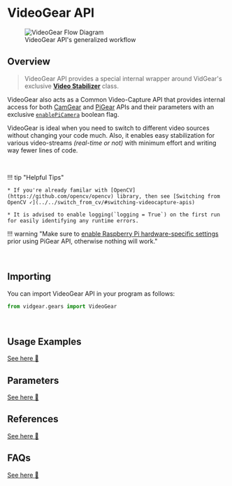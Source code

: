 <!--
===============================================
vidgear library source-code is deployed under the Apache 2.0 License:

Copyright (c) 2019-2020 Abhishek Thakur(@abhiTronix) <abhi.una12@gmail.com>

Licensed under the Apache License, Version 2.0 (the "License");
you may not use this file except in compliance with the License.
You may obtain a copy of the License at

   http://www.apache.org/licenses/LICENSE-2.0

Unless required by applicable law or agreed to in writing, software
distributed under the License is distributed on an "AS IS" BASIS,
WITHOUT WARRANTIES OR CONDITIONS OF ANY KIND, either express or implied.
See the License for the specific language governing permissions and
limitations under the License.
===============================================
-->

# VideoGear API 

<figure>
  <img src="../../../assets/images/videogear_workflow.png" alt="VideoGear Flow Diagram" loading="lazy" />
  <figcaption>VideoGear API's generalized workflow</figcaption>
</figure>

## Overview

> VideoGear API provides a special internal wrapper around VidGear's exclusive [**Video Stabilizer**](../../stabilizer/overview/) class. 

VideoGear also acts as a Common Video-Capture API that provides internal access for both [CamGear](../../camgear/overview/) and [PiGear](../../pigear/overview/) APIs and their parameters with an exclusive [`enablePiCamera`](../params/#enablepicamera) boolean flag.

VideoGear is ideal when you need to switch to different video sources without changing your code much. Also, it enables easy stabilization for various video-streams _(real-time or not)_  with minimum effort and writing way fewer lines of code.

&thinsp; 

!!! tip "Helpful Tips"

	* If you're already familar with [OpenCV](https://github.com/opencv/opencv) library, then see [Switching from OpenCV ➶](../../switch_from_cv/#switching-videocapture-apis)

	* It is advised to enable logging(`logging = True`) on the first run for easily identifying any runtime errors.


!!! warning "Make sure to [enable Raspberry Pi hardware-specific settings](https://picamera.readthedocs.io/en/release-1.13/quickstart.html) prior using PiGear API, otherwise nothing will work."

&thinsp; 

## Importing

You can import VideoGear API in your program as follows:

```python
from vidgear.gears import VideoGear
```

&thinsp;

## Usage Examples

<div>
<a href="../usage/">See here 🚀</a>
</div>

## Parameters

<div>
<a href="../params/">See here 🚀</a>
</div>

## References

<div>
<a href="../../../bonus/reference/videogear/">See here 🚀</a>
</div>


## FAQs

<div>
<a href="../../../help/videogear_faqs/">See here 🚀</a>
</div>

&thinsp; 